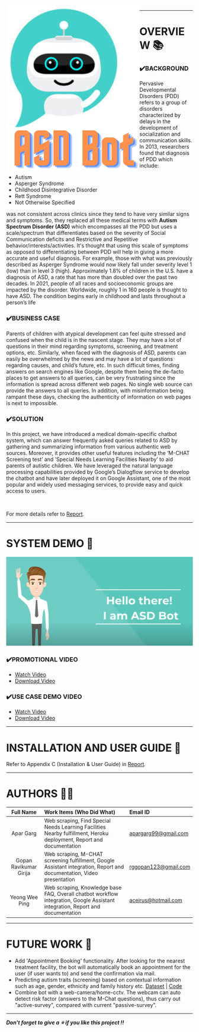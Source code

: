 &nbsp;&nbsp;&nbsp;&nbsp;&nbsp;&nbsp;&nbsp;&nbsp;&nbsp;&nbsp;&nbsp;&nbsp;&nbsp;&nbsp;&nbsp;&nbsp;&nbsp;&nbsp;&nbsp;&nbsp;&nbsp;&nbsp;&nbsp;&nbsp;&nbsp;&nbsp;&nbsp;&nbsp;&nbsp;&nbsp;&nbsp;&nbsp;&nbsp;&nbsp;&nbsp;&nbsp;&nbsp;&nbsp;&nbsp;&nbsp;&nbsp;&nbsp;&nbsp;&nbsp;&nbsp;&nbsp;&nbsp;<img src="https://github.com/AparGarg99/ASD-Bot/blob/master/Miscellaneous/logo_2.jpg" width=360 height=449 style="float: left; margin-right: 0px;" />

---

# OVERVIEW 📚
### ✔️BACKGROUND
Pervasive Developmental Disorders (PDD) refers to a group of disorders characterized by delays 
in the development of socialization and communication skills. In 2013, researchers found that 
diagnosis of PDD which include:
<ul>
<li> Autism 
<li> Asperger Syndrome 
<li> Childhood Disintegrative Disorder 
<li> Rett Syndrome 
<li> Not Otherwise Specified
</ul>
was not consistent across clinics since they tend to have very similar signs and symptoms. So, 
they replaced all these medical terms with <b>Autism Spectrum Disorder (ASD)</b> which 
encompasses all the PDD but uses a scale/spectrum that differentiates based on the severity of 
Social Communication deficits and Restrictive and Repetitive behavior/interests/activities. It's 
thought that using this scale of symptoms as opposed to differentiating between PDD will help in 
giving a more accurate and useful diagnosis. For example, those with what was previously 
described as Asperger Syndrome would now likely fall under severity level 1 (low) than in level 
3 (high).
Approximately 1.8% of children in the U.S. have a diagnosis of ASD, a rate that has more than 
doubled over the past two decades. In 2021, people of all races and socioeconomic groups are 
impacted by the disorder. Worldwide, roughly 1 in 160 people is thought to have ASD. The 
condition begins early in childhood and lasts throughout a person’s life

### ✔️BUSINESS CASE
Parents of children with atypical development can feel quite stressed and confused when the 
child is in the nascent stage. They may have a lot of questions in their mind regarding symptoms, 
screening, and treatment options, etc. Similarly, when faced with the diagnosis of ASD, parents 
can easily be overwhelmed by the news and may have a lot of questions regarding causes, and 
child’s future, etc. In such difficult times, finding answers on search engines like Google, 
despite them being the de-facto places to get answers to all queries, can be very frustrating since 
the information is spread across different web pages. No single web source can provide the 
answers to all queries. In addition, with misinformation being rampant these days, checking the 
authenticity of information on web pages is next to impossible.

### ✔️SOLUTION
In this project, we have introduced a medical domain-specific chatbot system, which can answer 
frequently asked queries related to ASD by gathering and summarizing information from various 
authentic web sources. Moreover, it provides other useful features including the ‘M-CHAT
Screening test’ and ‘Special Needs Learning Facilities Nearby’ to aid parents of autistic children. 
We have leveraged the natural language processing capabilities provided by Google’s 
Dialogflow service to develop the chatbot and have later deployed it on Google Assistant, one of 
the most popular and widely used messaging services, to provide easy and quick access to users.

<br>

For more details refer to [Report](https://github.com/AparGarg99/ASD-Bot/blob/master/ProjectReport/Report.pdf).

---

# SYSTEM DEMO 🎥

![](https://github.com/AparGarg99/ASD-Bot/blob/master/Miscellaneous/HelloThere.JPG)

### ✔️PROMOTIONAL VIDEO
* [Watch Video](https://www.youtube.com/watch?v=0m2uWfa5KCg)
* [Download Video](https://drive.google.com/file/d/1YhYGIIpYq7YYN7P2fJ70Mafr9WpqrLmE/view?usp=sharing)

### ✔️USE CASE DEMO VIDEO
* [Watch Video](https://www.youtube.com/watch?v=3e6autoyVKE)
* [Download Video](https://drive.google.com/file/d/1AFYf8A9FKTBATN3XleLTQOHJWQk_5xnN/view?usp=sharing)
---

# INSTALLATION AND USER GUIDE 🔌

Refer to Appendix C (Installation & User Guide) in [Report](https://github.com/AparGarg99/ASD-Bot/blob/master/ProjectReport/Report.pdf).

---

# AUTHORS 👨‍💻

| Full Name  | Work Items (Who Did What) | Email ID |
| :---------------:| :-----| :-----|
| Apar Garg    | Web scraping, Find Special Needs Learning Facilities Nearby fulfillment, Heroku deployment, Report and documentation | apargarg99@gmail.com |
| Gopan Ravikumar Girija  | Web scraping, M-CHAT screening fulfillment, Google Assistant integration, Report and documentation, Video presentation | rggopan123@gmail.com |
| Yeong Wee Ping  | Web scraping, Knowledge base FAQ, Overall chatbot workflow integration, Google Assistant integration, Report and documentation | aceirus@hotmail.com |

---

# FUTURE WORK 🚀
* Add 'Appointment Booking' functionality. After looking for the nearest treatment facility, the bot will automatically book an appointment for the user (if user wants to) and send the confirmation via mail.
* Predicting autism traits (screening) based on contextual information such as age, gender, ethnicity and family history etc. [Dataset](https://archive.ics.uci.edu/ml/datasets/Autistic+Spectrum+Disorder+Screening+Data+for+Children++#) | [Code](https://github.com/AparGarg99/NUS/blob/main/1%20-%20Intelligent%20Reasoning%20Systems/1%20-%20Machine%20Reasoning/Workshops/A0231539E%20Apar%20Garg%20-%20sln%20-%20Bayes%20ASD.ipynb)
* Combine bot with a web-camera/home-cctv. The webcam can auto detect risk factor (answers to the M-Chat questions), thus carry out "active-survey", compared with current "passive-survey". 
---

***Don't forget to give a ⭐ if you like this project !!***
